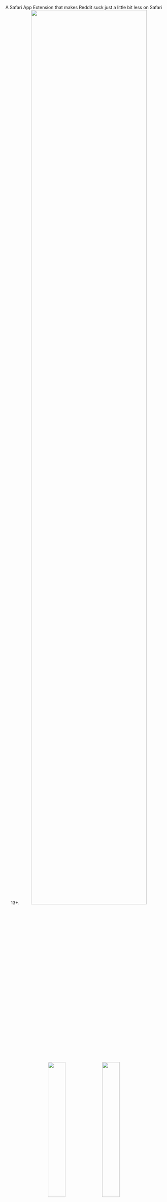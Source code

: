 <p align="center">
    A Safari App Extension that makes Reddit suck just a little bit less on Safari 13+.
    <img src='https://i.imgur.com/wytyfjh.jpg' width=85%>
    <img src='https://i.imgur.com/RLFPr6i.jpg' width=33%>
    <img src='https://i.imgur.com/VNxAfgB.jpg' width=33%>
    <img src='https://i.imgur.com/Mgz1lbk.png' width=33%>
</p>

## Background

This project started in June 2019 as an attempt to port the entirety of the Reddit Enhancement Suite to the Safari App Extension framework. Since then, this project has diverted from that path and instead implements a select swath of features. Requests are welcome: simply open an issue. Pull requests are also welcome, as are code reviews.

## Requirements

As of version 1.4, redditweaks is only supported on macOS 10.15 (Catalina) and 11 (Big Sur). This is due to the adoption of SwiftUI and Combine in version 1.4.

Versions 1.3 and below were written in UIKit with the help of [SnapKit](https://github.com/SnapKit/SnapKit).

## Installation
1. Download the latest release from the [releases page](https://github.com/bermudalocket/redditweaks/releases).
2. Unzip the archive, and move `redditweaks.app` into `/Applications`.
3. Launch `redditweaks.app` and follow the prompt to enable the extension in Safari.
4. You may then close the app. It is not required to be open for the extension to work, but you cannot delete it.

## Development Note

The `./shared` folder contains (almost) all of the SwiftUI implementation for the extension's broswer toolbar popover. The Xcode canvas refuses to provide a preview for SwiftUI files whose sole target membership is a Safari Extension:

````
UnsupportedAppExtensionTypeError: redditweaks Extension.appex is unsupported

Previews cannot be hosted inside "com.apple.Safari.extension" app extensions
````

To get around this, I needed to add the  `redditweaks` target to the files' target memberships. This allows the Xcode canvas previews to work as intended.
